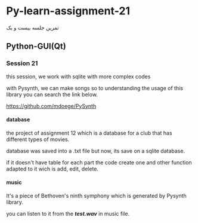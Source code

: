 # Py-learn-assignment-21
تمرین جلسه بیست و یک
## Python-GUI(Qt)

### Session 21

<p>this session, we work with sqlite with more complex codes</p>
<p>with Pysynth, we can make songs so to understanding the usage of this library you can search the link below.</p>

https://github.com/mdoege/PySynth


#### database
<p>the project of assignment 12 which is a database for a club that has different types of movies.</p>
<p>database was saved into a .txt file but now, its save on a sqlite database.</p>
<p>if it doesn't have table for each part the code create one and other function adapted to it wich is add, edit, delete.</p>


#### music

<p>It's a piece of Bethoven's ninth symphony which is generated by Pysynth library.</p>
<p>you can listen to it from the <b><i>test.wav</i></b> in music file.</p>